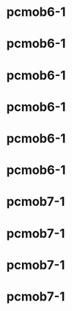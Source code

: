 # pcmob6-1
# pcmob6-1
# pcmob6-1
# pcmob6-1
# pcmob6-1
# pcmob6-1
# pcmob7-1
# pcmob7-1
# pcmob7-1
# pcmob7-1
